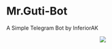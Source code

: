 # Mr.Guti-Bot
A Simple Telegram Bot by InferiorAK

<p align=center>
  <a href="github.com/InferiorAK">
    <img src="https://hits.seeyoufarm.com/api/count/incr/badge.svg?url=https%3A%2F%2Fgithub.com%2FInferiorAK%2FMr.Guti-Bot&title=Visitors&edge_flat=false"/>
  </a>
</p>
